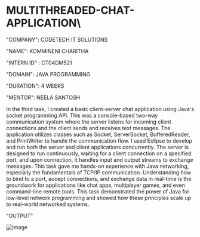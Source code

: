 # MULTITHREADED-CHAT-APPLICATION\

"COMPANY": CODETECH IT SOLUTIONS

"NAME": KOMMINENI CHARITHA

"INTERN ID" : CT04DM521

"DOMAIN": JAVA PROGRAMMING

"DURATION": 4 WEEKS

"MENTOR": NEELA SANTOSH

In the third task, I created a basic client-server chat application using Java's socket programming API. This was a console-based two-way communication system where the server listens for incoming client connections and the client sends and receives text messages. The application utilizes classes such as Socket, ServerSocket, BufferedReader, and PrintWriter to handle the communication flow. I used Eclipse to develop and run both the server and client applications concurrently. The server is designed to run continuously, waiting for a client connection on a specified port, and upon connection, it handles input and output streams to exchange messages. This task gave me hands-on experience with Java networking, especially the fundamentals of TCP/IP communication. Understanding how to bind to a port, accept connections, and exchange data in real-time is the groundwork for applications like chat apps, multiplayer games, and even command-line remote tools. This task demonstrated the power of Java for low-level network programming and showed how these principles scale up to real-world networked systems.

"OUTPUT"

![Image](https://github.com/user-attachments/assets/314bdcc4-4c39-4036-9001-ef25e2ac8639)
